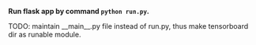 **Run flask app by command ```python run.py```.**

TODO: maintain \_\_main\_\_.py file instead of run.py, thus make tensorboard dir as runable module.
